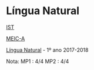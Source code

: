 # Língua Natural

[IST](https://tecnico.ulisboa.pt/pt/) 

[MEIC-A](https://fenix.tecnico.ulisboa.pt/cursos/meic-a)

[Língua Natural](https://fenix.tecnico.ulisboa.pt/disciplinas/LN351795/2017-2018/1-semestre) - 1º ano 2017-2018

Nota: 
MP1 : 4/4
MP2 : 4/4
